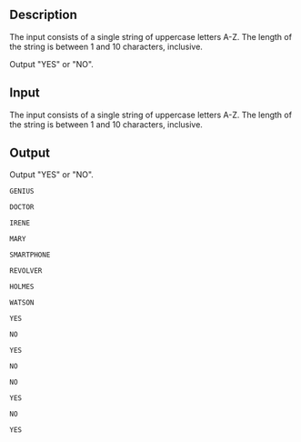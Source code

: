 ## Description

<div><div class="input-specification"><p>The input consists of a single string of uppercase letters A-Z. The length of the string is between 1 and 10 characters, inclusive.</p></div><div class="output-specification"><p>Output "YES" or "NO".</p></div></div><p>  </p>

## Input

<p>The input consists of a single string of uppercase letters A-Z. The length of the string is between 1 and 10 characters, inclusive.</p>

## Output

<p>Output "YES" or "NO".</p>





```input1
GENIUS
```




```input2
DOCTOR
```




```input3
IRENE
```




```input4
MARY
```




```input5
SMARTPHONE
```




```input6
REVOLVER
```




```input7
HOLMES
```




```input8
WATSON
```




```output1
YES
```




```output2
NO
```




```output3
YES
```




```output4
NO
```




```output5
NO
```




```output6
YES
```




```output7
NO
```




```output8
YES
```


